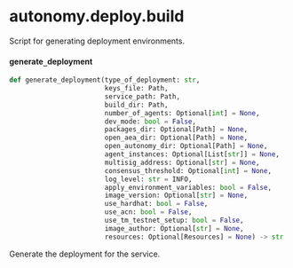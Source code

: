 <a id="autonomy.deploy.build"></a>

# autonomy.deploy.build

Script for generating deployment environments.

<a id="autonomy.deploy.build.generate_deployment"></a>

#### generate`_`deployment

```python
def generate_deployment(type_of_deployment: str,
                        keys_file: Path,
                        service_path: Path,
                        build_dir: Path,
                        number_of_agents: Optional[int] = None,
                        dev_mode: bool = False,
                        packages_dir: Optional[Path] = None,
                        open_aea_dir: Optional[Path] = None,
                        open_autonomy_dir: Optional[Path] = None,
                        agent_instances: Optional[List[str]] = None,
                        multisig_address: Optional[str] = None,
                        consensus_threshold: Optional[int] = None,
                        log_level: str = INFO,
                        apply_environment_variables: bool = False,
                        image_version: Optional[str] = None,
                        use_hardhat: bool = False,
                        use_acn: bool = False,
                        use_tm_testnet_setup: bool = False,
                        image_author: Optional[str] = None,
                        resources: Optional[Resources] = None) -> str
```

Generate the deployment for the service.

